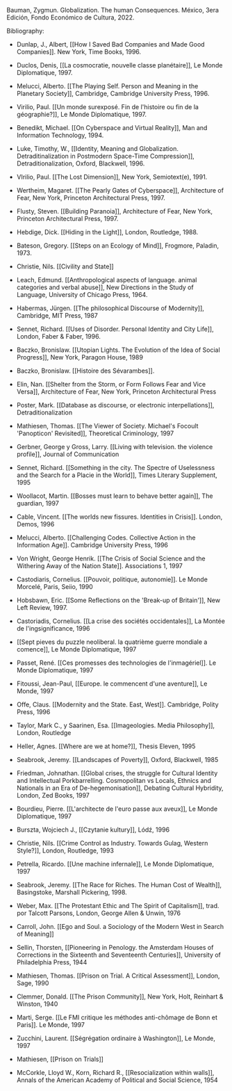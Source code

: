 Bauman, Zygmun. Globalization. The human Consequences. México, 3era Edición, Fondo Económico de Cultura, 2022.

Bibliography:

- Dunlap, J., Albert, [[How I Saved Bad Companies and Made Good Companies]]. New York, Time Books, 1996.
- Duclos, Denis, [[La cosmocratie, nouvelle classe planétaire]], Le Monde Diplomatique, 1997.
- Melucci, Alberto. [[The Playing Self. Person and Meaning in the Planetary Society]], Cambridge, Cambridge University Press, 1996.
- Virilio, Paul. [[Un monde surexposé. Fin de l'histoire ou fin de la géographie?]], Le Monde Diplomatique, 1997.
- Benedikt, Michael. [[On Cyberspace and Virtual Reality]], Man and Information Technology, 1994.
- Luke, Timothy, W., [[Identity, Meaning and Globalization. Detraditinalization in Postmodern Space-Time Compression]], Detraditionalization, Oxford, Blackwell, 1996.
- VIrilio, Paul. [[The Lost Dimension]], New York, Semiotext(e), 1991.
- Wertheim, Magaret. [[The Pearly Gates of Cyberspace]], Architecture of Fear, New York, Princeton Architectural Press, 1997.
- Flusty, Steven. [[Building Paranoia]], Architecture of Fear, New York, Princeton Architectural Press, 1997.
- Hebdige, Dick. [[Hiding in the Light]], London, Routledge, 1988.
- Bateson, Gregory. [[Steps on an Ecology of Mind]], Frogmore, Paladin, 1973.
- Christie, Nils. [[Civility and State]]
- Leach, Edmund. [[Anthropological aspects of language. animal categories and verbal abuse]], New Directions in the Study of Language, University of Chicago Press, 1964.
- Habermas, Jürgen. [[The philosophical Discourse of Modernity]], Cambridge, MIT Press, 1987
- Sennet, Richard. [[Uses of Disorder. Personal Identity and City Life]], London, Faber & Faber, 1996.
- Baczko, Bronislaw. [[Utopian Lights. The Evolution of the Idea of Social Progress]], New York, Paragon House, 1989
- Baczko, Bronislaw. [[Histoire des Sévarambes]].
- Elin, Nan. [[Shelter from the Storm, or Form Follows Fear and Vice Versa]], Architecture of Fear, New York, Princeton Architectural Press
- Poster, Mark. [[Database as discourse, or electronic interpellations]], Detraditionalization
- Mathiesen, Thomas. [[The Viewer of Society. Michael's Focoult 'Panopticon' Revisited]], Theoretical Criminology, 1997
- Gerbner, George y Gross, Larry. [[Living with television. the violence profile]], Journal of Communication
- Sennet, Richard. [[Something in the city. The Spectre of Uselessness and the Search for a Placie in the World]], Times Literary Supplement, 1995
- Woollacot, Martin. [[Bosses must learn to behave better again]], The guardian, 1997
- Cable, Vincent. [[The worlds new fissures. Identities in Crisis]]. London, Demos, 1996

- Melucci, Alberto. [[Challenging Codes. Collective Action in the Information Age]]. Cambridge University Press, 1996
- Von Wright, George Henrik. [[The Crisis of Social Science and the Withering Away of the Nation State]]. Associations 1, 1997
- Castodiaris, Cornelius. [[Pouvoir, politique, autonomie]]. Le Monde Morcelé, Paris, Seiio, 1990
- Hobsbawn, Eric. [[Some Reflections on the 'Break-up of Britain']], New Left Review, 1997.
- Castoriadis, Cornelius. [[La crise des sociétés occidentales]], La Montée de l'ingsignificance, 1996
- [[Sept pieves du puzzle neoliberal. la quatrième guerre mondiale a comence]], Le Monde Diplomatique, 1997
- Passet, René. [[Ces promesses des technologies de l'inmagériel]]. Le Monde Diplomatique, 1997
- Fitoussi, Jean-Paul, [[Europe. le commencent d'une aventure]], Le Monde, 1997
- Offe, Claus. [[Modernity and the State. East, West]]. Cambridge, Polity Press, 1996
- Taylor, Mark C., y Saarinen, Esa. [[Imageologies. Media Philosophy]], London, Routledge
- Heller, Agnes. [[Where are we at home?]], Thesis Eleven, 1995
- Seabrook, Jeremy. [[Landscapes of Poverty]], Oxford, Blackwell, 1985
- Friedman, Johnathan. [[Global crises, the struggle for Cultural Identity and Intellectual Porkbarrelling. Cosmopolitan vs Locals, Ethnics and Nationals in an Era of De-hegemonisation]], Debating Cultural Hybridity, London, Zed Books, 1997
- Bourdieu, Pierre. [[L'architecte de l'euro passe aux aveux]], Le Monde Diplomatique, 1997
- Burszta, Wojciech J., [[Czytanie kultury]], Lódź, 1996
- Christie, Nils. [[Crime Control as Industry. Towards Gulag, Western Style?]], London, Routledge, 1993
- Petrella, Ricardo. [[Une machine infernale]], Le Monde Diplomatique, 1997
- Seabrook, Jeremy. [[The Race for Riches. The Human Cost of Wealth]], Basingstoke, Marshall Pickering, 1998.
- Weber, Max. [[The Protestant Ethic and The Spirit of Capitalism]], trad. por Talcott Parsons, London, George Allen & Unwin, 1976
- Carroll, John. [[Ego and Soul. a Sociology of the Modern West in Search of Meaning]]
- Sellin, Thorsten, [[Pioneering in Penology. the Amsterdam Houses of Corrections in the Sixteenth and Seventeenth Centuries]], University of Philadelphia Press, 1944
- Mathiesen, Thomas. [[Prison on Trial. A Critical Assessment]], London, Sage, 1990
- Clemmer, Donald. [[The Prison Community]], New York, Holt, Reinhart & Winston, 1940
- Marti, Serge. [[Le FMI critique les méthodes anti-chômage de Bonn et Paris]]. Le Monde, 1997
- Zucchini, Laurent. [[Ségrégation ordinaire à Washington]], Le Monde, 1997
- Mathiesen, [[Prison on Trials]]
- McCorkle, Lloyd W., Korn, Richard R., [[Resocialization within walls]], Annals of the American Academy of Political and Social Science, 1954